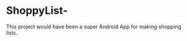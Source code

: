 ShoppyList-
===========

This project would have been a super Android App for making shopping lists.
